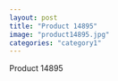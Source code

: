 ```yaml
---
layout: post
title: "Product 14895"
image: "product14895.jpg"
categories: "category1"
---
```

Product 14895
